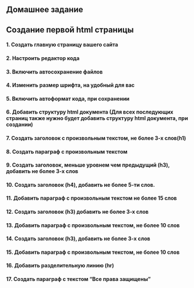 ## Домашнее задание
## Создание первой html страницы
#### 1. Создать главную страницу вашего сайта
#### 2. Настроить редактор кода
#### 3. Включить автосохранение файлов
#### 4. Изменить размер шрифта, на удобный для вас
#### 5. Включить автоформат кода, при сохранении
#### 6. Добавить структуру html документа (Для всех последующих страниц также нужно будет добавить структуру html документа, при создании)
#### 7. Создать заголовок с произвольным текстом, не более 3-х слов(h1)

#### 8. Создать параграф с произвольным текстом
#### 9. Создать заголовок, меньше уровнем чем предыдущий (h3), добавить не более 3-х слов
#### 10. Создать заголовок (h4), добавить не более 5-ти слов.
#### 11. Добавить параграф с произвольным текстом не более 15 слов
#### 12. Создать заголовок (h3) добавить не более 3-х слов
#### 13. Добавить параграф с произвольным текстом, не более 10 слов
#### 14. Создать заголовок (h3), добавить не более 3-х слов
#### 15. Добавить параграф с произвольным текстом, не более 10 слов
#### 16. Добавить разделительную линию (hr)
#### 17. Создать параграф с текстом “Все права защищены”